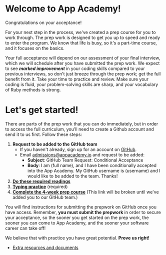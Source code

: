 # Welcome to App Academy!

Congratulations on your acceptance!

For your next step in the process, we've created a prep course for you
to work through. The prep work is designed to get you up to speed and
ready to enter the program. We know that life is busy, so it's a
part-time course, and it focuses on the basics.

Your full acceptance will depend on our assessment of your final
interview, which we will schedule after you have submitted the prep
work. We expect to see **_marked improvement_** in your coding skills
compared to your previous interviews, so don't just breeze through the
prep work; get the full benefit from it. Take your time to practice and
review. Make sure your coding is fluid, your problem-solving skills are
sharp, and your vocabulary of Ruby methods is strong.

# Let's get started!

There are parts of the prep work that you can do immediately, but in
order to access the full curriculum, you'll need to create a Github
account and send it to us first. Follow these steps:

1. **Request to be added to the GitHub team**
    * If you haven't already, sign up for an account on [GitHub][github].
    * Email admissions@appacademy.io and request to be added:
        * **Subject**: GitHub Team Request: Conditional Acceptance
        * **Body**: I am (full name), and I have been conditionally accepted
          into the App Academy. My GitHub username is (username) and
          I would like to be added to the team. Thanks!
2. **[Do these required readings][pre-course-readings]**
3. **[Typing practice][typing-practice]** (required)
4. **[Complete the 4-week prep course][appacademy-prep]** (This link will
  be broken until we've added you to our GitHub team.)

You will find instructions for submitting the prepwork on GitHub once
you have access. Remember, **you must submit the prepwork** in order to
secure your acceptance, so the sooner you get started on the prep work,
the sooner you can come to App Academy, and the sooner your software
career can take off!

We believe that with practice you have great potential. **Prove us
right!**

* [Extra resources and documents][extra-resources]

[appacademy-prep]: https://github.com/appacademy/appacademy-prep
[extra-resources]: ../extra-resources
[github]: https://github.com
[pre-course-readings]: ../readings
[typing-practice]: ../typing
